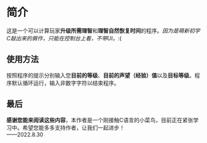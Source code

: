 # 简介
这是一个可以计算玩家**升级所需理智**和**理智自然恢复时间**的程序。*因为是萌新初学C敲出来的屑作，只能在控制台上看，不带UI。*:(
## 使用方法
按照程序的提示分别输入您**目前的等级**、**目前的声望（经验）值**以及**目标等级**。程序默认循环运行，输入非数字字符以结束程序。
## 最后
**感谢您能来阅读这些内容**，本作者是一个刚接触C语言的小菜鸟，目前正在紧张学习中。希望您能多多支持作者，让我们一起进步！  
——2022.8.30
